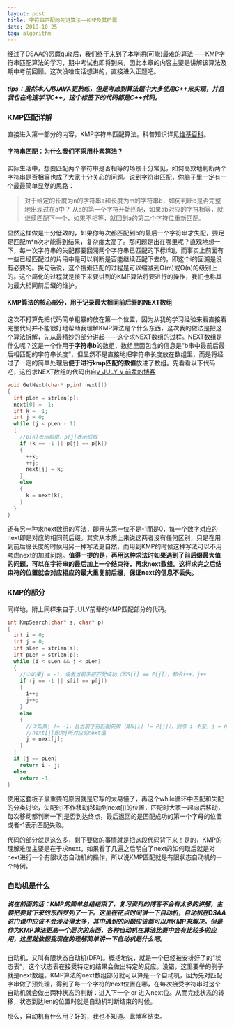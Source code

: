 ```yaml
---
layout: post
title: 字符串匹配的先进算法——KMP及其扩展
date: 2019-10-25
tag: algorithm
---
```


  经过了DSAA的恶魔quiz后，我们终于来到了本学期(可能)最难的算法——KMP字符串匹配算法的学习，期中考试也即将到来，因此本章的内容主要是讲解该算法及期中考前回顾。这次没啥废话想讲的，直接进入正题吧。

##### tips：虽然本人用JAVA更熟练，但是考虑到算法题中大多使用C++来实现，并且我也在龟速学习C++，这个标签下的代码都是C++代码。

### KMP匹配详解

  直接进入第一部分的内容，KMP字符串匹配算法。科普知识详见[维基百科](https://en.wikipedia.org/wiki/Knuth%E2%80%93Morris%E2%80%93Pratt_algorithm)。

#### 字符串匹配：为什么我们不采用朴素算法？
  
  实际生活中，想要匹配两个字符串是否相等的场景十分常见，如何高效地判断两个字符串是否相等也成了大家十分关心的问题。说到字符串匹配，你脑子里一定有一个最最简单显然的思路：

  > 对于给定的长度为n的字符串a和长度为m的字符串b，如何判断b是否完整地出现过在a中？
  > 从a的第一个字符开始匹配，如果ab对应的字符相等，就继续匹配下一个，如果不相等，就回到a的第二个字符位重新匹配。

  显然这样做是十分低效的，如果你每次都匹配到b的最后一个字符串才失配，要足足匹配m*n次才能得到结果，复杂度太高了。那问题是出在哪里呢？直观地想一下，每一次字符串的失配都要回溯两个字符串已匹配的下标i和j，而事实上前面有一些已经匹配过的片段中是可以判断是否能继续匹配下去的，即这个i的回溯是没有必要的。换句话说，这个搜索匹配的过程是可以缩减到O(m)或O(n)的级别上的。这个简化的过程就是接下来要讲到的KMP算法将要进行的操作，我们也称其为最大相同前后缀的维护。


#### KMP算法的核心部分，用于记录最大相同前后缀的NEXT数组

  这次不打算先把代码简单粗暴的放在第一个位置，因为从我的学习经验来看直接看完整代码并不能很好地帮助我理解KMP算法是个什么东西，这次我的做法是把这个算法拆解，先从最精妙的部分讲起——这个求NEXT数组的过程。NEXT数组是什么呢？这是一个作用于**字符串b**的数组，数组里面包含的信息是“b串中最前后最后相匹配的字符串长度”，但显然不是直接地把字符串长度放在数组里，而是将经过了一定的简单处理后**便于进行kmp匹配的数值**放进了数组。先看看以下代码吧，这份求NEXT数组的代码出自[v_JULY_v 前辈的博客](https://blog.csdn.net/v_july_v/article/details/7041827) 

```c++
void GetNext(char* p,int next[])
{
  int pLen = strlen(p);
  next[0] = -1;
  int k = -1;
  int j = 0;
  while (j < pLen - 1)
  {
    //p[k]表示前缀，p[j]表示后缀
    if (k == -1 || p[j] == p[k]) 
    {
      ++k;
      ++j;
      next[j] = k;
    }
    else 
    {
      k = next[k];
    }
  }
}
``` 

  还有另一种求next数组的写法，即开头第一位不是-1而是0，每一个数字对应的next即是对应的相同前后缀。其实从本质上来说这两者没有任何区别，只是在用到前后缀长度的时候用另一种写法更自然，而用到KMP的时候这种写法可以不用考虑next的加减问题。**值得一提的是，再用这种求法时如果遇到了前后缀最大值的问题，可以在字符串的最后加上一个结束符，再求next数组。这样求完之后结束符的位置就会对应相应的最大重复前后缀，保证next的信息不丢失。**

### KMP的部分

  同样地，附上同样来自于JULY前辈的KMP匹配部分的代码。

```c++
int KmpSearch(char* s, char* p)
{
  int i = 0;
  int j = 0;
  int sLen = strlen(s);
  int pLen = strlen(p);
  while (i < sLen && j < pLen)
  {
    //①如果j = -1，或者当前字符匹配成功（即S[i] == P[j]），都令i++，j++    
    if (j == -1 || s[i] == p[j])
    {
      i++;
      j++;
    }
    else
    {
      //②如果j != -1，且当前字符匹配失败（即S[i] != P[j]），则令 i 不变，j = next[j]    
      //next[j]即为j所对应的next值      
      j = next[j];
    }
  }
  if (j == pLen)
    return i - j;
  else
    return -1;
}
```

  使用这套板子最重要的原因就是它写的太易懂了，再这个while循环中匹配和失配的分类讨论，失配时i不作移动j移动到next[j]的位置，匹配时大家一起向后移动，每次移动都判断一下j是否到达终点，最后返回的是匹配成功的第一个字母的位置或者-1表示匹配失败。

  代码的部分就是这么多，剩下要做的事情就是把这段代码背下来！是的，KMP的理解难度主要是在于求next，如果看了几遍之后明白了next的如何取后就是对next进行一个有限状态自动机的操作，所以说KMP匹配就是有限状态自动机的一个特例。

### 自动机是什么

##### 说在前面的话：KMP的简单总结结束了，复习资料的博客不会有太多的讲解，主要把要背下来的东西罗列了一下。这里在花点时间讲一下自动机，自动机在DSAA这门课中应该不会涉及得太多，其中遇到的问题应该都可以用KMP来解决。但是作为KMP算法更高一个层次的东西，各种自动机在算法比赛中会有比较多的应用，这里就依据我现在的理解简单讲一下自动机是什么吧。

 自动机，又叫有限状态自动机(DFA)。概括地说，就是一个已经被安排好了的“状态表”，这个状态表在接受特定的结果会做出特定的反应。没错，这里要举的例子就是next数组。KMP算法的next数组部分就可以算是一个自动机，因为先对匹配字串做了预处理，得到了每一个字符的next位置在哪，在每次接受字符串时这个自动机就会做出两种状态的判断：进入下一个 or 进入next位。从而完成状态的转移，状态到达len的位置时就是自动机判断结束的时候。

 那么，自动机有什么用？好的，我也不知道。此博客结束。